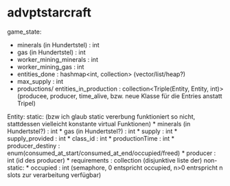# advptstarcraft
game_state:
*  minerals (in Hundertstel) : int
*  gas (in Hundertstel) : int
*  worker\_mining_minerals : int
*  worker\_mining_gas : int
*  entities_done : hashmap<int, collection<Entity>> (vector/list/heap?)
*  max_supply : int
*  productions/ entities\_in\_production : collection<Triple(Entity, Entity, int)> (producee, producer, time\_alive, bzw. neue Klasse für die Entries anstatt Tripel)
    
Entity:
    static: (bzw ich glaub static vererbung funktioniert so nicht, stattdessen vielleicht konstante virtual Funktionen)
    *  minerals (in Hundertstel?) : int
    *  gas (in Hundertstel?) : int
    *  supply : int
    *  supply_provided : int
    *  class_id : int
    *  productionTime : int
    *  producer\_destiny : enum(consumed\_at\_start/consumed\_at\_end/occupied/freed)
    *  producer : int (id des producer)
    *  requirements : collection<int> (disjunktive liste der)
    non-static:
    *  occupied : int (semaphore, 0 entspricht occupied, n>0 entrspricht n slots zur verarbeitung verfügbar)
    


